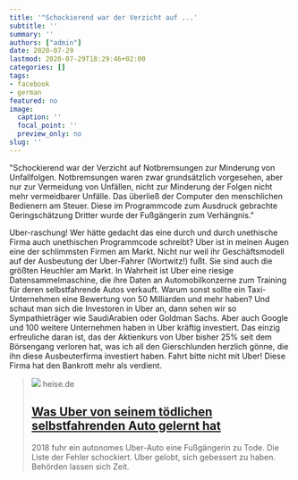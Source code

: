 ```yaml
---
title: '"Schockierend war der Verzicht auf ...'
subtitle: ''
summary: ''
authors: ["admin"]
date: 2020-07-29
lastmod: 2020-07-29T18:29:46+02:00
categories: []
tags:
- facebook
- german
featured: no
image:
  caption: ''
  focal_point: ''
  preview_only: no
slug: ''
---
```

"Schockierend war der Verzicht auf Notbremsungen zur Minderung von Unfallfolgen. Notbremsungen waren zwar grundsätzlich vorgesehen, aber nur zur Vermeidung von Unfällen, nicht zur Minderung der Folgen nicht mehr vermeidbarer Unfälle. Das überließ der Computer den menschlichen Bedienern am Steuer. Diese im Programmcode zum Ausdruck gebrachte Geringschätzung Dritter wurde der Fußgängerin zum Verhängnis."

Uber-raschung! Wer hätte gedacht das eine durch und durch unethische Firma auch unethischen Programmcode schreibt? Uber ist in meinen Augen eine der schlimmsten Firmen am Markt. Nicht nur weil ihr Geschäftsmodell auf der Ausbeutung der Uber-Fahrer (Wortwitz!) fußt. Sie sind auch die größten Heuchler am Markt. In Wahrheit ist Uber eine riesige Datensammelmaschine, die ihre Daten an Automobilkonzerne zum Training für deren selbstfahrende Autos verkauft. Warum sonst sollte ein Taxi-Unternehmen eine Bewertung von 50 Milliarden und mehr haben? Und schaut man sich die Investoren in Uber an, dann sehen wir so Sympathieträger wie SaudiArabien oder Goldman Sachs. Aber auch Google und 100 weitere Unternehmen haben in Uber kräftig investiert. Das einzig erfreuliche daran ist, das der Aktienkurs von Uber bisher 25% seit dem Börsengang verloren hat, was ich all den Gierschlunden herzlich gönne, die ihn diese Ausbeuterfirma investiert haben. Fahrt bitte nicht mit Uber! Diese Firma hat den Bankrott mehr als verdient.
> [![](https://heise.cloudimg.io/bound/1200x1200/q85.png-lossy-85.webp-lossy-85.foil1/_www-heise-de_/imgs/18/2/9/4/3/5/6/9/NSTB_Uber-f117981b02038730.jpeg)](https://www.heise.de/news/Was-Uber-von-seinem-toedlichen-selbstfahrenden-Auto-gelernt-hat-4857256.html)
> heise.de
> ## [Was Uber von seinem tödlichen selbstfahrenden Auto gelernt hat ](https://www.heise.de/news/Was-Uber-von-seinem-toedlichen-selbstfahrenden-Auto-gelernt-hat-4857256.html)
>
>2018 fuhr ein autonomes Uber-Auto eine Fußgängerin zu Tode. Die Liste der Fehler schockiert. Uber gelobt, sich gebessert zu haben. Behörden lassen sich Zeit.


